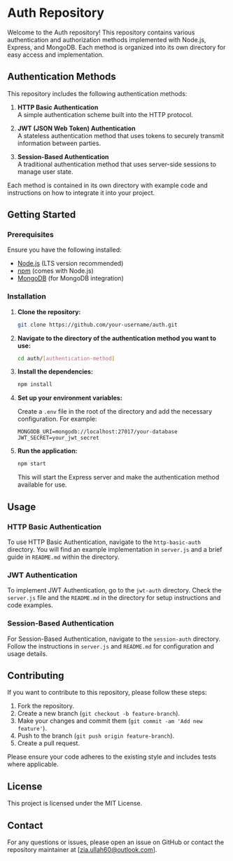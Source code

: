 # Auth Repository

Welcome to the Auth repository! This repository contains various authentication and authorization methods implemented with Node.js, Express, and MongoDB. Each method is organized into its own directory for easy access and implementation. 

## Authentication Methods

This repository includes the following authentication methods:

1. **HTTP Basic Authentication**  
   A simple authentication scheme built into the HTTP protocol.

2. **JWT (JSON Web Token) Authentication**  
   A stateless authentication method that uses tokens to securely transmit information between parties.

3. **Session-Based Authentication**  
   A traditional authentication method that uses server-side sessions to manage user state.

Each method is contained in its own directory with example code and instructions on how to integrate it into your project.

## Getting Started

### Prerequisites

Ensure you have the following installed:
- [Node.js](https://nodejs.org/) (LTS version recommended)
- [npm](https://www.npmjs.com/) (comes with Node.js)
- [MongoDB](https://www.mongodb.com/try/download/community) (for MongoDB integration)

### Installation

1. **Clone the repository:**

   ```bash
   git clone https://github.com/your-username/auth.git
   ```

2. **Navigate to the directory of the authentication method you want to use:**

   ```bash
   cd auth/[authentication-method]
   ```

3. **Install the dependencies:**

   ```bash
   npm install
   ```

4. **Set up your environment variables:**

   Create a `.env` file in the root of the directory and add the necessary configuration. For example:

   ```env
   MONGODB_URI=mongodb://localhost:27017/your-database
   JWT_SECRET=your_jwt_secret
   ```

5. **Run the application:**

   ```bash
   npm start
   ```

   This will start the Express server and make the authentication method available for use.

## Usage

### HTTP Basic Authentication

To use HTTP Basic Authentication, navigate to the `http-basic-auth` directory. You will find an example implementation in `server.js` and a brief guide in `README.md` within the directory.

### JWT Authentication

To implement JWT Authentication, go to the `jwt-auth` directory. Check the `server.js` file and the `README.md` in the directory for setup instructions and code examples.

### Session-Based Authentication

For Session-Based Authentication, navigate to the `session-auth` directory. Follow the instructions in `server.js` and `README.md` for configuration and usage details.

## Contributing

If you want to contribute to this repository, please follow these steps:

1. Fork the repository.
2. Create a new branch (`git checkout -b feature-branch`).
3. Make your changes and commit them (`git commit -am 'Add new feature'`).
4. Push to the branch (`git push origin feature-branch`).
5. Create a pull request.

Please ensure your code adheres to the existing style and includes tests where applicable.

## License

This project is licensed under the MIT License.

## Contact

For any questions or issues, please open an issue on GitHub or contact the repository maintainer at [zia.ullah60@outlook.com].
